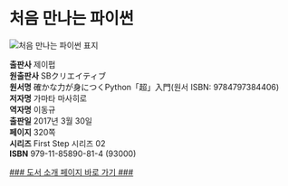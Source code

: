   
# 처음 만나는 파이썬
  
 ![처음 만나는 파이썬 표지](http://image.kyobobook.co.kr/images/book/large/814/l9791185890814.jpg)
  
**출판사** 제이펍  
**원출판사** SBクリエイティブ  
**원서명** 確かな力が身につくPython「超」入門(원서 ISBN: 9784797384406)  
**저자명** 가마타 마사히로  
**역자명** 이동규  
**출판일** 2017년 3월 30일  
**페이지** 320쪽  
**시리즈** First Step 시리즈 02  
**ISBN** 979-11-85890-81-4 (93000)  

[### 도서 소개 페이지 바로 가기 ###](http://jpub.tistory.com/671)  


